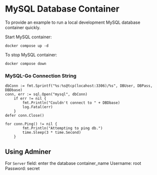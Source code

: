# MySQL Database Container
To provide an example to run a local development MySQL database container quickly.

Start MySQL container: 
```
docker compose up -d 
```
To stop MySQL container: 
```
docker compose down
```

### MySQL-Go Connection String
```
dbConn := fmt.Sprintf("%s:%s@tcp(locahost:3306)/%s", DBUser, DBPass, DBDbase)
conn, err := sql.Open("mysql", dbConn)
	if err != nil {
		fmt.Println("Couldn't connect to " + DBDbase)
		log.Fatal(err)
	}
defer conn.Close()

for conn.Ping() != nil {
		fmt.Println("Attempting to ping db.")
		time.Sleep(3 * time.Second)
	}
```

## Using Adminer
For `Server` field: enter the database container_name
Username: root
Password: secret

